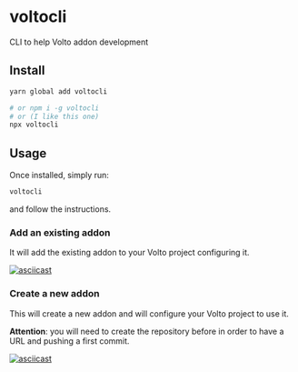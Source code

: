 # voltocli

CLI to help Volto addon development

## Install

```bash
yarn global add voltocli

# or npm i -g voltocli
# or (I like this one)
npx voltocli
```

## Usage

Once installed, simply run:

```bash
voltocli
```

and follow the instructions.

### Add an existing addon

It will add the existing addon to your Volto project configuring it.

[![asciicast](https://asciinema.org/a/320864.svg)](https://asciinema.org/a/320864)

### Create a new addon

This will create a new addon and will configure your Volto project to use it.

**Attention**: you will need to create the repository before in order to have a URL and pushing a first commit.

[![asciicast](https://asciinema.org/a/320869.svg)](https://asciinema.org/a/320869)
